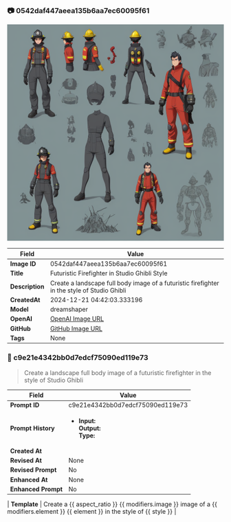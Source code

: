 

### 📷 0542daf447aeea135b6aa7ec60095f61 


![data.id](./0542daf447aeea135b6aa7ec60095f61.jpg)


| Field          | Value                                                                                                                     |
|----------------|---------------------------------------------------------------------------------------------------------------------------|
| **Image ID**             | 0542daf447aeea135b6aa7ec60095f61                                                                                                             |
| **Title**           | Futuristic Firefighter in Studio Ghibli Style                                                                                                       |
| **Description**           | Create a landscape full body image of a futuristic firefighter in the style of Studio Ghibli                                                                                                       |
| **CreatedAt**        | 2024-12-21 04:42:03.333196                                                                                                        |
| **Model**        | dreamshaper                                                                                                        |
| **OpenAI**         | [OpenAI Image URL](http://192.168.1.85:8081/generated-images/b643180542154.png)                                                                                |
| **GitHub**         | [GitHub Image URL](https://raw.githubusercontent.com/Caneta-Silva/GODZ/refs/heads/main/images/0542daf447aeea135b6aa7ec60095f61/0542daf447aeea135b6aa7ec60095f61.jpg)                                                                                |
| **Tags**       | None                                                                                                                   |

### 📜 c9e21e4342bb0d7edcf75090ed119e73

> Create a landscape full body image of a futuristic firefighter in the style of Studio Ghibli

| Field          | Value                                                                                                                                                                      |
|----------------|----------------------------------------------------------------------------------------------------------------------------------------------------------------------------|
| **Prompt ID**  | c9e21e4342bb0d7edcf75090ed119e73                                                                                                                                                            |
| **Prompt History** | <ul><li>**Input:**  <br> **Output:**  <br> **Type:** </li></ul> |
| **Created At** |                                                                                                                                                    |
| **Revised At** | None                                                                                                                                                   |
| **Revised Prompt** | No                                                                                                                                                                      |
| **Enhanced At** | None                                                                                                                                                  |
| **Enhanced Prompt** | No                                                                                                                                                                    |

| **Template**   | Create a {{ aspect_ratio }} {{ modifiers.image }} image of a {{ modifiers.element }} {{ element }} in the style of {{ style }}                                                                                                                                           |


